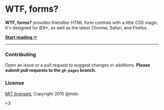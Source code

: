 # WTF, forms?

**WTF, forms?** provides friendlier HTML form controls with a little CSS magic. It's designed for IE9+, as well as the latest Chrome, Safari, and Firefox.

**[Start reading ☞](http://wtfforms.com)**

---

### Contributing

Open an issue or a pull request to suggest changes or additions. **Please submit pull requests to the `gh-pages` branch.**

### License

[MIT licensed.](LICENSE.md) Copyright 2015 @mdo.

<3
